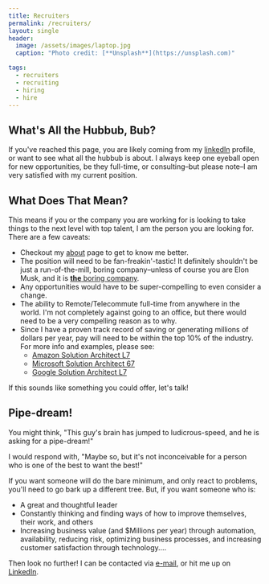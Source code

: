 ```yaml
---
title: Recruiters
permalink: /recruiters/
layout: single
header:
  image: /assets/images/laptop.jpg
  caption: "Photo credit: [**Unsplash**](https://unsplash.com)"

tags:
  - recruiters
  - recruiting
  - hiring
  - hire
---
```



## What's All the Hubbub, Bub?

If you've reached this page, you are likely coming from my [linkedIn](https://www.linkedin.com/in/benfrancom/) profile, or want to see what all the hubbub is about.  I always keep one eyeball open for new opportunities, be they full-time, or consulting–but please note–I am very satisfied with my current position.

## What Does That Mean?

This means if you or the company you are working for is looking to take things to the next level with top talent, I am the person you are looking for. There are a few caveats:

* Checkout my [about](/about/) page to get to know me better.
* The position will need to be fan-freakin'-tastic! It definitely shouldn't be just a run-of-the-mill, boring company–unless of course you are Elon Musk, and it is [**the** boring company](https://www.boringcompany.com).
* Any opportunities would have to be super-compelling to even consider a change.
* The ability to Remote/Telecommute full-time from anywhere in the world. I'm not completely against going to an office, but there would need to be a very compelling reason as to why.
* Since I have a proven track record of saving or generating millions of dollars per year, pay will need to be within the top 10% of the industry. For more info and examples, please see:
  * [Amazon Solution Architect L7](https://www.levels.fyi/companies/amazon/salaries/solution-architect/levels/l7)
  * [Microsoft Solution Architect 67](https://www.levels.fyi/companies/microsoft/salaries/solution-architect/levels/67)
  * [Google Solution Architect L7](https://www.levels.fyi/companies/google/salaries/solution-architect/levels/l7)


If this sounds like something you could offer, let's talk!

## Pipe-dream!

You might think, "This guy's brain has jumped to ludicrous-speed, and he is asking for a pipe-dream!"

I would respond with, "Maybe so, but it's not inconceivable for a person who is one of the best to want the best!"

If you want someone will do the bare minimum, and only react to problems, you'll need to go bark up a different tree. But, if you want someone who is:

* A great and thoughtful leader
* Constantly thinking and finding ways of how to improve themselves, their work, and others
* Increasing business value (and $Millions per year) through automation, availability, reducing risk, optimizing business processes, and increasing customer satisfaction through technology....

Then look no further! I can be contacted via [e-mail](mailto:bfrancom@gmail.com), or hit me up on [LinkedIn](https://www.linkedin.com/in/benfrancom/).

